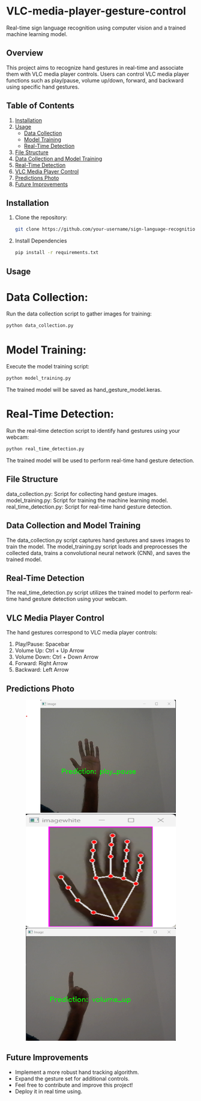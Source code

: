 # VLC-media-player-gesture-control

Real-time sign language recognition using computer vision and a trained machine learning model.

## Overview

This project aims to recognize hand gestures in real-time and associate them with VLC media player controls. Users can control VLC media player functions such as play/pause, volume up/down, forward, and backward using specific hand gestures.

## Table of Contents

1. [Installation](#installation)
2. [Usage](#usage)
   - [Data Collection](#data-collection)
   - [Model Training](#model-training)
   - [Real-Time Detection](#real-time-detection)
3. [File Structure](#file-structure)
4. [Data Collection and Model Training](#data-collection-and-model-training)
5. [Real-Time Detection](#real-time-detection)
6. [VLC Media Player Control](#vlc-media-player-control)
7. [Predictions Photo](#Predictions-Photo)
8. [Future Improvements](#future-improvements)

## Installation

1. Clone the repository:

   ```bash
   git clone https://github.com/your-username/sign-language-recognition.git

2. Install Dependencies

   ```bash
   pip install -r requirements.txt

## Usage 

# Data Collection:

Run the data collection script to gather images for training:

   ```bash
   python data_collection.py
   ```

# Model Training:

Execute the model training script:
   ```bash
   python model_training.py
   ```
The trained model will be saved as hand_gesture_model.keras.

# Real-Time Detection:

Run the real-time detection script to identify hand gestures using your webcam:
   ```bash
   python real_time_detection.py
   ```
   
The trained model will be used to perform real-time hand gesture detection.

## File Structure
data_collection.py: Script for collecting hand gesture images.
model_training.py: Script for training the machine learning model.
real_time_detection.py: Script for real-time hand gesture detection.

## Data Collection and Model Training
The data_collection.py script captures hand gestures and saves images to train the model. The model_training.py script loads and preprocesses the collected data, trains a convolutional neural network (CNN), and saves the trained model.

## Real-Time Detection
The real_time_detection.py script utilizes the trained model to perform real-time hand gesture detection using your webcam.

## VLC Media Player Control
The hand gestures correspond to VLC media player controls:

1. Play/Pause: Spacebar
2. Volume Up: Ctrl + Up Arrow
3. Volume Down: Ctrl + Down Arrow
4. Forward: Right Arrow
5. Backward: Left Arrow


## Predictions Photo

<div align="center">
  <img src="https://github.com/paramsureliya/VLC-media-player-gesture-control/blob/main/play_pause.png" alt="Play/Pause" width="400" height="300">
  <br>
  <img src="https://github.com/paramsureliya/VLC-media-player-gesture-control/blob/main/mesh_diagram.png" alt="Mesh Diagram" width="400" height="300">
  <br>
   <img src="https://github.com/paramsureliya/VLC-media-player-gesture-control/blob/main/volume_up.png" alt="volume_up" width="400" height="300">
</div>


## Future Improvements

- Implement a more robust hand tracking algorithm.
- Expand the gesture set for additional controls.
- Feel free to contribute and improve this project!
- Deploy it in real time using.






